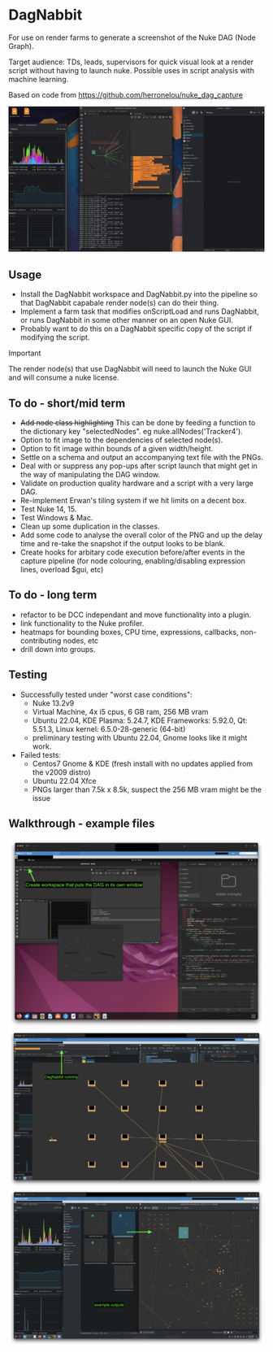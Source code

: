 # DagNabbit

For use on render farms to generate a screenshot of the Nuke DAG (Node Graph).

Target audience: TDs, leads, supervisors for quick visual look at a render script without having to launch nuke. Possible uses in script analysis with machine learning.

Based on code from https://github.com/herronelou/nuke_dag_capture

![screenshot](https://raw.githubusercontent.com/artandmath/DagNabbit/master/docs/DagNabbitDemo.gif)

## Usage
- Install the DagNabbit workspace and DagNabbit.py into the pipeline so that DagNabbit capabale render node(s) can do their thing.
- Implement a farm task that modifies onScriptLoad and runs DagNabbit, or runs DagNabbit in some other manner on an open Nuke GUI.
- Probably want to do this on a DagNabbit specific copy of the script if modifying the script. 
> [!IMPORTANT]
> The render node(s) that use DagNabbit will need to launch the Nuke GUI and will consume a nuke license.

## To do - short/mid term
- ~~Add node class highlighting~~ This can be done by feeding a function to the dictionary key "selectedNodes". eg nuke.allNodes('Tracker4').
- Option to fit image to the dependencies of selected node(s).
- Option to fit image within bounds of a given width/height.
- Settle on a schema and output an accompanying text file with the PNGs.
- Deal with or suppress any pop-ups after script launch that might get in the way of manipulating the DAG window.
- Validate on production quality hardware and a script with a very large DAG.
- Re-implement Erwan's tiling system if we hit limits on a decent box.
- Test Nuke 14, 15.
- Test Windows & Mac.
- Clean up some duplication in the classes.
- Add some code to analyse the overall color of the PNG and up the delay time and re-take the snapshot if the output looks to be blank.
- Create hooks for arbitary code execution before/after events in the capture pipeline (for node colouring, enabling/disabling expression lines, overload $gui, etc)

## To do - long term
- refactor to be DCC independant and move functionality into a plugin.
- link functionality to the Nuke profiler.
- heatmaps for bounding boxes, CPU time, expressions, callbacks, non-contributing nodes, etc
- drill down into groups.

## Testing
- Successfully tested under "worst case conditions":
  - Nuke 13.2v9
  - Virtual Machine, 4x i5 cpus, 6 GB ram, 256 MB vram
  - Ubuntu 22.04, KDE Plasma: 5.24.7, KDE Frameworks: 5.92.0, Qt: 5.51.3, Linux kernel: 6.5.0-28-generic (64-bit)
  - preliminary testing with Ubuntu 22.04, Gnome looks like it might work.
- Failed tests:
  - Centos7 Gnome & KDE (fresh install with no updates applied from the v2009 distro)
  - Ubuntu 22.04 Xfce
  - PNGs larger than 7.5k x 8.5k, suspect the 256 MB vram might be the issue

## Walkthrough - example files
![screenshot](https://raw.githubusercontent.com/artandmath/DagNabbit/master/docs/step01.png)
![screenshot](https://raw.githubusercontent.com/artandmath/DagNabbit/master/docs/step02.png)
![screenshot](https://raw.githubusercontent.com/artandmath/DagNabbit/master/docs/step03.png)
